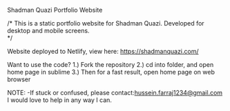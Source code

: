 Shadman Quazi Portfolio Website

/*
This is a static portfolio website for Shadman Quazi. 
Developed for desktop and mobile screens.  
*/

Website deployed to Netlify, view here: https://shadmanquazi.com/

Want to use the code?
1.) Fork the repository
2.) cd into folder, and open home page in sublime
3.) Then for a fast result, open home page on web browser

NOTE:
-If stuck or confused, please contact:hussein.farraj1234@gmail.com
I would love to help in any way I can.
